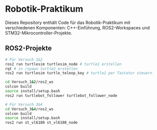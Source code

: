 # Robotik-Praktikum

Dieses Repository enthält Code für das Robotik-Praktikum mit verschiedenen Komponenten: C++-Einführung, ROS2-Workspaces und STM32-Mikrocontroller-Projekte.

## ROS2-Projekte

```bash
# Für Versuch 1&2
ros2 run turtlesim turtlesim_node # turtle1 erstellen
rqt # in /spawn turtle2 erstellen
ros2 run turtlesim turtle_teleop_key # turtle1 per Tastatur steuern

cd Versuch_1&2/ros2_ws
colcon build
source install/setup.bash
ros2 run turtlebot_follower turtlebot_follower_node
```

```bash
# Für Versuch 3&4
cd Versuch_3&4/ros2_ws
colcon build
source install/setup.bash
ros2 run st_vl6180 st_vl6180_node
```
